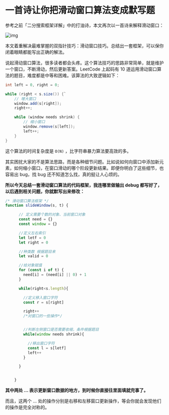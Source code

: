 # 一首诗让你把滑动窗口算法变成默写题

参考之前「二分搜索框架详解」中的打油诗，本文再次以一首诗来解释滑动窗口：

![img](https://gblobscdn.gitbook.com/assets%2F-LrtQOWSnDdXhp3kYN4k%2Fsync%2F44f31f99b3c5c33a45cf7867519a031e0c07b3cf.png?alt=media)

本文着重解决最难掌握的双指针技巧：滑动窗口技巧。总结出一套框架，可以保你闭着眼睛都能写出正确的解法。

说起滑动窗口算法，很多读者都会头疼。这个算法技巧的思路非常简单，就是维护一个窗口，不断滑动，然后更新答案。LeetCode 上起码有 10 道运用滑动窗口算法的题目，难度都是中等和困难。该算法的大致逻辑如下：

```java
int left = 0, right = 0;

while (right < s.size()) {`
    // 增大窗口
    window.add(s[right]);
    right++;

    while (window needs shrink) {
        // 缩小窗口
        window.remove(s[left]);
        left++;
    }
}
```

这个算法的时间复杂度是 `O(N)` ，比字符串暴力算法要高效的多。

其实困扰大家的不是算法思路，而是各种细节问题。比如说如何向窗口中添加新元素，如何缩小窗口，在窗口滑动的哪个阶段更新结果。即便你明白了这些细节，也容易出 bug，找 bug 还不知道怎么找，真的挺让人心烦的。

**所以今天总结一套滑动窗口算法的代码框架，我连哪里做输出 debug 都写好了，以后遇到相关问题，你就默写出来修改：**

```js
/* 滑动窗口算法框架 */
function slideWindow(s, t) {

      // 定义需要个数的对象、当前窗口对象
      const need = {}
      const window = {}

      //定义左右索引
      let letf = 0
      let right = 0

      //种类数 根据题目来
      let valid = 0

      //给对象赋值
      for (const i of t) {
        need[i] = (need[i] || 0) + 1
      }

      while(right<s.length){

        //定义移入窗口字符
        const r = s[right]

        right++
        /*对窗口的一些操作*/


        //判断左侧窗口是否需要收缩，条件根据题目
        while(window needs shrink){

          //移出窗口字符
          const l = s[letf]
          left++
        }

      }


    }
```

**其中两处 ... 表示更新窗口数据的地方，到时候你直接往里面填就完事了。**

而且，这两个 ... 处的操作分别是右移和左移窗口更新操作，等会你就会发现他们的操作是完全对称的。
